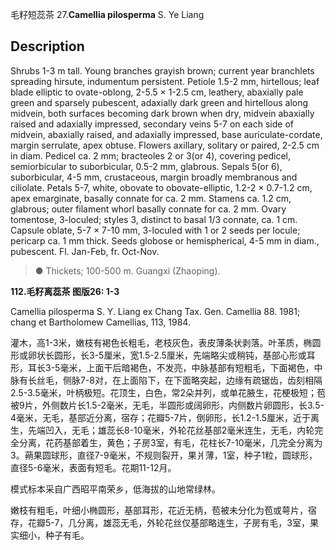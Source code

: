 毛籽短蕊茶
27.**Camellia pilosperma** S. Ye Liang

## Description
Shrubs 1-3 m tall. Young branches grayish brown; current year branchlets spreading hirsute, indumentum persistent. Petiole 1.5-2 mm, hirtellous; leaf blade elliptic to ovate-oblong, 2-5.5 × 1-2.5 cm, leathery, abaxially pale green and sparsely pubescent, adaxially dark green and hirtellous along midvein, both surfaces becoming dark brown when dry, midvein abaxially raised and adaxially impressed, secondary veins 5-7 on each side of midvein, abaxially raised, and adaxially impressed, base auriculate-cordate, margin serrulate, apex obtuse. Flowers axillary, solitary or paired, 2-2.5 cm in diam. Pedicel ca. 2 mm; bracteoles 2 or 3(or 4), covering pedicel, semiorbicular to suborbicular, 0.5-2 mm, glabrous. Sepals 5(or 6), suborbicular, 4-5 mm, crustaceous, margin broadly membranous and ciliolate. Petals 5-7, white, obovate to obovate-elliptic, 1.2-2 × 0.7-1.2 cm, apex emarginate, basally connate for ca. 2 mm. Stamens ca. 1.2 cm, glabrous; outer filament whorl basally connate for ca. 2 mm. Ovary tomentose, 3-loculed; styles 3, distinct to basal 1/3 connate, ca. 1 cm. Capsule oblate, 5-7 × 7-10 mm, 3-loculed with 1 or 2 seeds per locule; pericarp ca. 1 mm thick. Seeds globose or hemispherical, 4-5 mm in diam., pubescent. Fl. Jan-Feb, fr. Oct-Nov.


> ●  Thickets; 100-500 m. Guangxi (Zhaoping).

**112.毛籽离蕊茶 图版26: 1-3**

Camellia pilosperma S. Y. Liang ex Chang Tax. Gen. Camellia 88. 1981; chang et Bartholomew Camellias, 113, 1984.

灌木，高1-3米，嫩枝有褐色长粗毛，老枝灰色，表皮薄条状剥落。叶革质，椭圆形或卵状长圆形，长3-5厘米，宽1.5-2.5厘米，先端略尖或稍钝，基部心形或耳形，耳长3-5毫米，上面干后暗褐色，不发亮，中脉基部有短粗毛，下面褐色，中脉有长丝毛，侧脉7-8对，在上面陷下，在下面略突起，边缘有疏锯齿，齿刻相隔2.5-3.5毫米，叶柄极短。花顶生，白色，常2朵并列，或单花腋生，花梗极短；苞被9片，外侧数片长1.5-2毫米，无毛，半圆形或阔卵形，内侧数片卵圆形，长3.5-4毫米，无毛，基部近分离，宿存；花瓣5-7片，倒卵形，长1.2-1.5厘米，近于离生，先端凹入，无毛；雄蕊长8-10毫米，外轮花丝基部2毫米连生，无毛，内轮完全分离，花药基部着生，黄色；子房3室，有毛，花柱长7-10毫米，几完全分离为3。蒴果圆球形，直径7-9毫米，不规则裂开，果爿薄，1室，种子1粒，圆球形，直径5-6毫米，表面有短毛。花期11-12月。

模式标本采自广西昭平南荣乡，低海拔的山地常绿林。

嫩枝有粗毛，叶细小椭圆形，基部耳形，花近无柄，苞被未分化为苞或萼片，宿存，花瓣5-7，几分离，雄蕊无毛，外轮花丝仅基部略连生，子房有毛，3室，果实细小，种子有毛。
